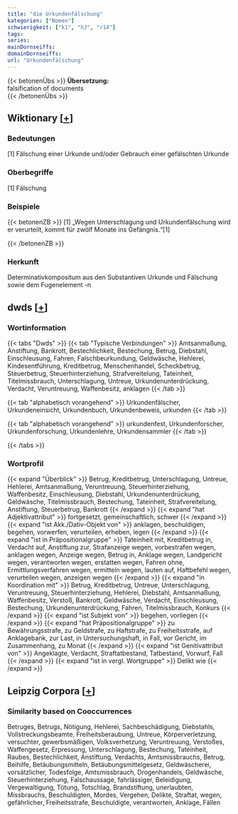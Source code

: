 ```yaml
---
title: "die Urkundenfälschung"
kategorien: ["Nomen"]
schwierigkeit: ["k1", "h3", "r14"]
tags:
series:
mainDornseiffs:
domainDornseiffs:
url: "Urkundenfälschung"
---
```


{{< betonenÜbs >}}
**Übersetzung:**  
falsification  of documents  
{{< /betonenÜbs >}}

## Wiktionary [[+](https://de.wiktionary.org/wiki/Urkundenfälschung)]

### Bedeutungen
[1] Fälschung einer Urkunde und/oder Gebrauch einer gefälschten Urkunde  

### Oberbegriffe
[1] Fälschung  

### Beispiele
{{< betonenZB >}}
[1] „Wegen Unterschlagung und Urkundenfälschung wird er verurteilt, kommt für zwölf Monate ins Gefängnis.“[1]  

{{< /betonenZB >}}
### Herkunft
Determinativkompositum aus den Substantiven Urkunde und Fälschung sowie dem Fugenelement -n  



## dwds [[+](https://www.dwds.de/wb/Urkundenfälschung)]

### Wortinformation
{{< tabs "Dwds" >}}
{{< tab "Typische Verbindungen" >}}
Amtsanmaßung, Anstiftung, Bankrott, Bestechlichkeit, Bestechung, Betrug, Diebstahl, Einschleusung, Fahren, Falschbeurkundung, Geldwäsche, Hehlerei, Kindesentführung, Kreditbetrug, Menschenhandel, Scheckbetrug, Steuerbetrug, Steuerhinterziehung, Strafvereitelung, Tateinheit, Titelmissbrauch, Unterschlagung, Untreue, Urkundenunterdrückung, Verdacht, Veruntreuung, Waffenbesitz, anklagen
{{< /tab >}}

{{< tab "alphabetisch vorangehend" >}}
Urkundenfälscher, Urkundeneinsicht, Urkundenbuch, Urkundenbeweis, urkunden
{{< /tab >}}

{{< tab "alphabetisch vorangehend" >}}
urkundenfest, Urkundenforscher, Urkundenforschung, Urkundenlehre, Urkundensammler
{{< /tab >}}

{{< /tabs >}}

### Wortprofil
{{< expand "Überblick" >}} Betrug, Kreditbetrug, Unterschlagung, Untreue, Hehlerei, Amtsanmaßung, Veruntreuung, Steuerhinterziehung, Waffenbesitz, Einschleusung, Diebstahl, Urkundenunterdrückung, Geldwäsche, Titelmissbrauch, Bestechung, Tateinheit, Strafvereitelung, Anstiftung, Steuerbetrug, Bankrott {{< /expand >}}
{{< expand "hat Adjektivattribut" >}} fortgesetzt, gemeinschaftlich, schwer {{< /expand >}}
{{< expand "ist Akk./Dativ-Objekt von" >}} anklagen, beschuldigen, begehen, vorwerfen, verurteilen, erheben, legen {{< /expand >}}
{{< expand "ist in Präpositionalgruppe" >}} Tateinheit mit, Kreditbetrug in, Verdacht auf, Anstiftung zur, Strafanzeige wegen, vorbestrafen wegen, anklagen wegen, Anzeige wegen, Betrug in, Anklage wegen, Landgericht wegen, verantworten wegen, erstatten wegen, Fahren ohne, Ermittlungsverfahren wegen, ermitteln wegen, lauten auf, Haftbefehl wegen, verurteilen wegen, anzeigen wegen {{< /expand >}}
{{< expand "in Koordination mit" >}} Betrug, Kreditbetrug, Untreue, Unterschlagung, Veruntreuung, Steuerhinterziehung, Hehlerei, Diebstahl, Amtsanmaßung, Waffenbesitz, Verstoß, Bankrott, Geldwäsche, Verdacht, Einschleusung, Bestechung, Urkundenunterdrückung, Fahren, Titelmissbrauch, Konkurs {{< /expand >}}
{{< expand "ist Subjekt von" >}} begehen, vorliegen {{< /expand >}}
{{< expand "hat Präpositionalgruppe" >}} zu Bewährungsstrafe, zu Geldstrafe, zu Haftstrafe, zu Freiheitsstrafe, auf Anklagebank, zur Last, in Untersuchungshaft, in Fall, vor Gericht, im Zusammenhang, zu Monat {{< /expand >}}
{{< expand "ist Genitivattribut von" >}} Angeklagte, Verdacht, Straftatbestand, Tatbestand, Vorwurf, Fall {{< /expand >}}
{{< expand "ist in vergl. Wortgruppe" >}} Delikt wie {{< /expand >}}

## Leipzig Corpora [[+](https://corpora.uni-leipzig.de/en/res?word=Urkundenfälschung&corpusId=deu_newscrawl-public_2018)]


### Similarity based on Cooccurrences
Betruges, Betrugs, Nötigung, Hehlerei, Sachbeschädigung, Diebstahls, Vollstreckungsbeamte, Freiheitsberaubung, Untreue, Körperverletzung, versuchter, gewerbsmäßigen, Volksverhetzung, Veruntreuung, Verstoßes, Waffengesetz, Erpressung, Unterschlagung, Bestechung, Tateinheit, Raubes, Bestechlichkeit, Anstiftung, Verdachts, Amtsmissbrauchs, Betrug, Beihilfe, Betäubungsmitteln, Betäubungsmittelgesetz, Geldwäscherei, vorsätzlicher, Todesfolge, Amtsmissbrauch, Drogenhandels, Geldwäsche, Steuerhinterziehung, Falschaussage, fahrlässiger, Beleidigung, Vergewaltigung, Tötung, Totschlag, Brandstiftung, unerlaubten, Missbrauchs, Beschuldigten, Mordes, Vergehen, Delikte, Straftat, wegen, gefährlicher, Freiheitsstrafe, Beschuldigte, verantworten, Anklage, Fällen

